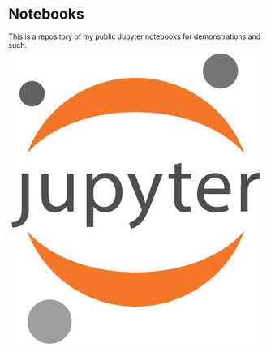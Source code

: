 # Notebooks
This is a repository of my public Jupyter notebooks for demonstrations and such.
![Jupyter logo](Jupyter_logo.svg.png)


